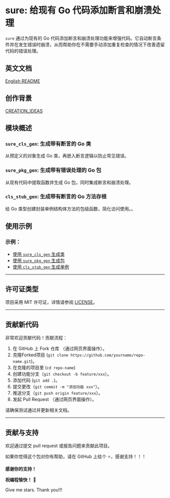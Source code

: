 # sure: 给现有 Go 代码添加断言和崩溃处理

`sure` 通过为现有的 Go 代码添加断言和崩溃处理功能来增强代码。它自动断言条件并在发生错误时崩溃，从而帮助你在不需要手动添加重复检查的情况下改善遗留代码的错误处理。

## 英文文档

[English README](README.md)

## 创作背景

[CREATION_IDEAS](internal/docs/CREATION_IDEAS.zh.md)

## 模块概述

### `sure_cls_gen`: **生成带有断言的 Go 类**

从预定义的对象生成 Go 类，再嵌入断言逻辑以防止常见错误。

### `sure_pkg_gen`: **生成带有错误处理的 Go 包**

从现有代码中提取函数并生成 Go 包，同时集成断言和崩溃处理。

### `cls_stub_gen`: **生成带有断言的 Go 方法存根**

给 Go 类型创建封装单例结构体方法的包级函数，简化访问使用。。

## 使用示例

### 示例：

- [使用 `sure_cls_gen` 生成类](internal/examples/example_sure_cls_gen)
- [使用 `sure_pkg_gen` 生成包](internal/examples/example_sure_pkg_gen)
- [使用 `cls_stub_gen` 生成单例](internal/examples/example_cls_stub_gen)

---

## 许可证类型

项目采用 MIT 许可证，详情请参阅 [LICENSE](LICENSE)。

---

## 贡献新代码

非常欢迎贡献代码！贡献流程：

1. 在 GitHub 上 Fork 仓库 （通过网页界面操作）。
2. 克隆Forked项目 (`git clone https://github.com/yourname/repo-name.git`)。
3. 在克隆的项目里 (`cd repo-name`)
4. 创建功能分支（`git checkout -b feature/xxx`）。
5. 添加代码 (`git add .`)。
6. 提交更改（`git commit -m "添加功能 xxx"`）。
7. 推送分支（`git push origin feature/xxx`）。
8. 发起 Pull Request （通过网页界面操作）。

请确保测试通过并更新相关文档。

---

## 贡献与支持

欢迎通过提交 pull request 或报告问题来贡献此项目。

如果你觉得这个包对你有帮助，请在 GitHub 上给个 ⭐，感谢支持！！！

**感谢你的支持！**

**祝编程愉快！** 🎉

Give me stars. Thank you!!!
